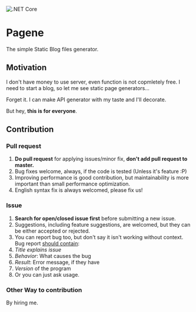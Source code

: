 ![.NET Core](https://github.com/rnielikki/Pagene/workflows/.NET%20Core/badge.svg?branch=master)

# Pagene
The simple Static Blog files generator.

## Motivation
I don't have money to use server, even function is not copmletely free. I need to start a blog, so let me see static page generators...

Forget it. I can make API generator with my taste and I'll decorate.

But hey, **this is for everyone**.


## Contribution

### Pull request
1. **Do pull request** for applying issues/minor fix, **don't add pull request to master.**
1. Bug fixes welcome, always, if the code is tested (Unless it's feature :P)
1. Improving performance is good contribution, but maintainability is more important than small performance optimization.
1. English syntax fix is always welcomed, please fix us!

### Issue
1. **Search for open/closed issue first** before submitting a new issue.
1. Suggestions, including feature suggestions, are welcomed, but they can be either accepted or rejected.
1. You can report bug too, but don't say it isn't working without context. Bug report [should contain](https://coenjacobs.me/blog/2013/12/effective-bug-reports-on-github/):
 1. *Title explains issue*
 1. *Behavior*: What causes the bug
 1. *Result*: Error message, if they have
 1. *Version* of the program
1. Or you can just ask usage.

 ### Other Way to contribution
 By hiring me.
